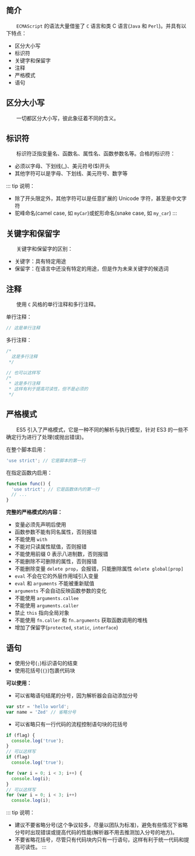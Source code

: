 ## 简介

&emsp;&emsp;`ECMAScript` 的语法大量借鉴了 `C` 语言和类 C 语言(`Java` 和 `Perl`)。并具有以下特点：

+ 区分大小写
+ 标识符
+ 关键字和保留字
+ 注释
+ 严格模式
+ 语句


## 区分大小写

&emsp;&emsp;一切都区分大小写，彼此象征着不同的含义。


## 标识符

&emsp;&emsp;标识符泛指变量名、函数名、属性名、函数参数名等。合格的标识符：

+ 必须以字母、下划线(_)、美元符号($)开头
+ 其他字符可以是字母、下划线、美元符号、数字等


::: tip 说明：
+ 除了开头限定外，其他字符可以是任意扩展的 Unicode 字符，甚至是中文字符
+ 驼峰命名(camel case, 如 `myCar`)或蛇形命名(snake case, 如 `my_car`)
:::




## 关键字和保留字

&emsp;&emsp;关键字和保留字的区别：

+ 关键字：具有特定用途
+ 保留字：在语言中还没有特定的用途，但是作为未来关键字的候选词


## 注释

&emsp;&emsp;使用 `C` 风格的单行注释和多行注释。

单行注释：
```js
// 这是单行注释
```

多行注释：
```js
/* 
  这是多行注释
 */

// 也可以这样写
/* 
 * 这是多行注释
 * 这样有利于提高可读性，但不是必须的
 */
```


## 严格模式

&emsp;&emsp;ES5 引入了严格模式，它是一种不同的解析与执行模型，针对 ES3 的一些不确定行为进行了处理(或抛出错误)。

在整个脚本启用：
```js
'use strict'; // 它是脚本的第一行
```

在指定函数内启用：
```js
function func() {
  'use strict'; // 它是函数体内的第一行
  // ...
}
```

**完整的严格模式的内容：**

+ 变量必须先声明后使用
+ 函数参数不能有同名属性，否则报错
+ 不能使用 `with`
+ 不能对只读属性赋值，否则报错
+ 不能使用前缀 0 表示八进制数，否则报错
+ 不能删除不可删除的属性，否则报错
+ 不能删除变量 `delete prop`，会报错，只能删除属性 `delete global[prop]`
+ `eval` 不会在它的外层作用域引入变量
+ `eval` 和 `arguments` 不能被重新赋值
+ `arguments` 不会自动反映函数参数的变化
+ 不能使用 `arguments.callee`
+ 不能使用 `arguments.caller`
+ 禁止 `this` 指向全局对象
+ 不能使用 `fn.caller` 和 `fn.arguments` 获取函数调用的堆栈
+ 增加了保留字(`protected`, `static`, `interface`)


## 语句

+ 使用分号(`;`)标识语句的结束
+ 使用花括号(`{}`)包裹代码块

**可以使用：**

+ 可以省略语句结尾的分号，因为解析器会自动添加分号

```js
var str = 'hello world';
var name = 'Zed' // 省略分号
```

+ 可以省略只有一行代码的流程控制语句块的花括号

```js
if (flag) {
  console.log('true');
}
// 可以这样写
if (flag)
  console.log('true');

for (var i = 0; i < 3; i++) {
  console.log(i);
}
// 可以这样写
for (var i = 0; i < 3; i++)
  console.log(i);
```


::: tip 说明：
+ 建议不要省略分号(这个争议较多，尽量以团队为标准)，避免有些情况下省略分号时出现错误或提高代码的性能(解析器不用去推测加入分号的地方)。
+ 不要省略花括号，尽管只有代码块内只有一行语句，这样有利于统一代码和提高可读性。
:::